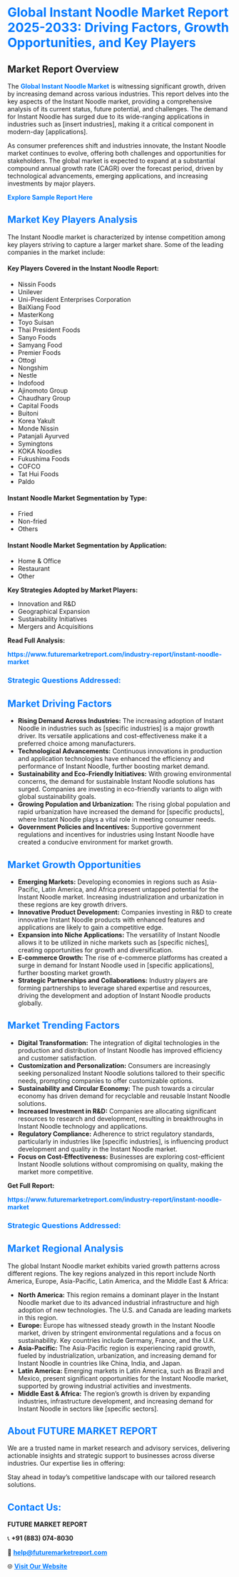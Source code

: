 <h1 style="color: #007BFF;">Global Instant Noodle Market Report 2025-2033: Driving Factors, Growth Opportunities, and Key Players</h1>

<section id="overview">
<h2>Market Report Overview</h2>
<p>The <a href="https://www.futuremarketreport.com/industry-report/instant-noodle-market" style="color: #007BFF; text-decoration: none;"><strong>Global Instant Noodle Market</strong></a> is witnessing significant growth, driven by increasing demand across various industries. This report delves into the key aspects of the Instant Noodle market, providing a comprehensive analysis of its current status, future potential, and challenges. The demand for Instant Noodle has surged due to its wide-ranging applications in industries such as [insert industries], making it a critical component in modern-day [applications].</p>
<p>As consumer preferences shift and industries innovate, the Instant Noodle market continues to evolve, offering both challenges and opportunities for stakeholders. The global market is expected to expand at a substantial compound annual growth rate (CAGR) over the forecast period, driven by technological advancements, emerging applications, and increasing investments by major players.</p>
</section>

<section id="overview">
<p><a href="https://www.futuremarketreport.com/request-sample/reportId=107886" style="color: #007BFF; text-decoration: none;"><strong>Explore Sample Report Here</strong></a></p>
</section>

<section id="key-players">
<h2 style="color: #007BFF;">Market Key Players Analysis</h2>
<p>The Instant Noodle market is characterized by intense competition among key players striving to capture a larger market share. Some of the leading companies in the market include:</p>
<h4>Key Players Covered in the Instant Noodle Report:</h4>
<ul><li>Nissin Foods</li><li>Unilever</li><li>Uni-President Enterprises Corporation</li><li>BaiXiang Food</li><li>MasterKong</li><li>Toyo Suisan</li><li>Thai President Foods</li><li>Sanyo Foods</li><li>Samyang Food</li><li>Premier Foods</li><li>Ottogi</li><li>Nongshim</li><li>Nestle</li><li>Indofood</li><li>Ajinomoto Group</li><li>Chaudhary Group</li><li>Capital Foods</li><li>Buitoni</li><li>Korea Yakult</li><li>Monde Nissin</li><li>Patanjali Ayurved</li><li>Symingtons</li><li>KOKA Noodles</li><li>Fukushima Foods</li><li>COFCO</li><li>Tat Hui Foods</li><li>Paldo</li></ul>
<h4>Instant Noodle Market Segmentation by Type:</h4>
<ul><li>Fried</li><li>Non-fried</li><li>Others</li></ul>

<h4>Instant Noodle Market Segmentation by Application:</h4>
<ul><li>Home &amp; Office</li><li>Restaurant</li><li>Other</li></ul>
<p><strong>Key Strategies Adopted by Market Players:</strong></p>
<ul>
<li>Innovation and R&D</li>
<li>Geographical Expansion</li>
<li>Sustainability Initiatives</li>
<li>Mergers and Acquisitions</li>
</ul>
</section>

<section>
<p><strong>Read Full Analysis: </strong></p><a href="https://www.futuremarketreport.com/industry-report/instant-noodle-market" style="color: #007BFF; text-decoration: none;"><strong>https://www.futuremarketreport.com/industry-report/instant-noodle-market</strong></a>
<h3 style="color: #007BFF;">Strategic Questions Addressed:</h3>
</section>

<section id="driving-factors">
<h2 style="color: #007BFF;">Market Driving Factors</h2>
<ul>
<li><strong>Rising Demand Across Industries:</strong> The increasing adoption of Instant Noodle in industries such as [specific industries] is a major growth driver. Its versatile applications and cost-effectiveness make it a preferred choice among manufacturers.</li>
<li><strong>Technological Advancements:</strong> Continuous innovations in production and application technologies have enhanced the efficiency and performance of Instant Noodle, further boosting market demand.</li>
<li><strong>Sustainability and Eco-Friendly Initiatives:</strong> With growing environmental concerns, the demand for sustainable Instant Noodle solutions has surged. Companies are investing in eco-friendly variants to align with global sustainability goals.</li>
<li><strong>Growing Population and Urbanization:</strong> The rising global population and rapid urbanization have increased the demand for [specific products], where Instant Noodle plays a vital role in meeting consumer needs.</li>
<li><strong>Government Policies and Incentives:</strong> Supportive government regulations and incentives for industries using Instant Noodle have created a conducive environment for market growth.</li>
</ul>
</section>

<section id="growth-opportunities">
<h2 style="color: #007BFF;">Market Growth Opportunities</h2>
<ul>
<li><strong>Emerging Markets:</strong> Developing economies in regions such as Asia-Pacific, Latin America, and Africa present untapped potential for the Instant Noodle market. Increasing industrialization and urbanization in these regions are key growth drivers.</li>
<li><strong>Innovative Product Development:</strong> Companies investing in R&D to create innovative Instant Noodle products with enhanced features and applications are likely to gain a competitive edge.</li>
<li><strong>Expansion into Niche Applications:</strong> The versatility of Instant Noodle allows it to be utilized in niche markets such as [specific niches], creating opportunities for growth and diversification.</li>
<li><strong>E-commerce Growth:</strong> The rise of e-commerce platforms has created a surge in demand for Instant Noodle used in [specific applications], further boosting market growth.</li>
<li><strong>Strategic Partnerships and Collaborations:</strong> Industry players are forming partnerships to leverage shared expertise and resources, driving the development and adoption of Instant Noodle products globally.</li>
</ul>
</section>

<section id="trending-factors">
<h2 style="color: #007BFF;">Market Trending Factors</h2>
<ul>
<li><strong>Digital Transformation:</strong> The integration of digital technologies in the production and distribution of Instant Noodle has improved efficiency and customer satisfaction.</li>
<li><strong>Customization and Personalization:</strong> Consumers are increasingly seeking personalized Instant Noodle solutions tailored to their specific needs, prompting companies to offer customizable options.</li>
<li><strong>Sustainability and Circular Economy:</strong> The push towards a circular economy has driven demand for recyclable and reusable Instant Noodle solutions.</li>
<li><strong>Increased Investment in R&D:</strong> Companies are allocating significant resources to research and development, resulting in breakthroughs in Instant Noodle technology and applications.</li>
<li><strong>Regulatory Compliance:</strong> Adherence to strict regulatory standards, particularly in industries like [specific industries], is influencing product development and quality in the Instant Noodle market.</li>
<li><strong>Focus on Cost-Effectiveness:</strong> Businesses are exploring cost-efficient Instant Noodle solutions without compromising on quality, making the market more competitive.</li>
</ul>
</section>

<section>
<p><strong>Get Full Report: </strong></p><a href="https://www.futuremarketreport.com/industry-report/instant-noodle-market" style="color: #007BFF; text-decoration: none;"><strong>https://www.futuremarketreport.com/industry-report/instant-noodle-market</strong></a>
<h3 style="color: #007BFF;">Strategic Questions Addressed:</h3>
</section>


<section id="regional-analysis">
<h2 style="color: #007BFF;">Market Regional Analysis</h2>
<p>The global Instant Noodle market exhibits varied growth patterns across different regions. The key regions analyzed in this report include North America, Europe, Asia-Pacific, Latin America, and the Middle East & Africa:</p>
<ul>
<li><strong>North America:</strong> This region remains a dominant player in the Instant Noodle market due to its advanced industrial infrastructure and high adoption of new technologies. The U.S. and Canada are leading markets in this region.</li>
<li><strong>Europe:</strong> Europe has witnessed steady growth in the Instant Noodle market, driven by stringent environmental regulations and a focus on sustainability. Key countries include Germany, France, and the U.K.</li>
<li><strong>Asia-Pacific:</strong> The Asia-Pacific region is experiencing rapid growth, fueled by industrialization, urbanization, and increasing demand for Instant Noodle in countries like China, India, and Japan.</li>
<li><strong>Latin America:</strong> Emerging markets in Latin America, such as Brazil and Mexico, present significant opportunities for the Instant Noodle market, supported by growing industrial activities and investments.</li>
<li><strong>Middle East & Africa:</strong> The region’s growth is driven by expanding industries, infrastructure development, and increasing demand for Instant Noodle in sectors like [specific sectors].</li>
</ul>
</section>

<footer>
<h2 style="color: #007BFF;">About FUTURE MARKET REPORT</h2>
<p>We are a trusted name in market research and advisory services, delivering actionable insights and strategic support to businesses across diverse industries. Our expertise lies in offering:</p>

<p>Stay ahead in today’s competitive landscape with our tailored research solutions.</p>

<h2 style="color: #007BFF;">Contact Us:</h2>
<p><strong>FUTURE MARKET REPORT</strong></p>
<p>📞 <strong>+91 (883) 074-8030</strong></p>
<p>📧 <strong><a href="mailto:help@futuremarketreport.com" style="color: #007BFF;">help@futuremarketreport.com</a></strong></p>
<p>🌐 <strong><a href="https://www.futuremarketreport.com/" style="color: #007BFF;">Visit Our Website</a></strong></p>
</footer>